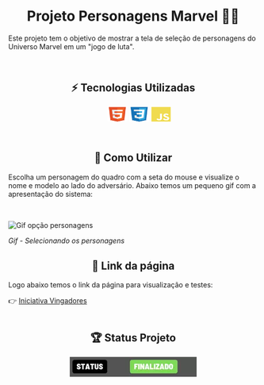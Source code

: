 <h1 align="center">Projeto Personagens Marvel 🦸‍♂️</h1>

<p>Este projeto tem o objetivo de mostrar a tela de seleção de personagens do Universo Marvel em um "jogo de luta".</p>

<div align="center" valign="top"><br>
 <h2>⚡ Tecnologias Utilizadas</h2>
    <ul align="center">
        <img align="center" alt="HTML" height="30" width="40" src="https://raw.githubusercontent.com/devicons/devicon/master/icons/html5/html5-original.svg">
        <img align="center" alt="CSS" height="30" width="40" src="https://raw.githubusercontent.com/devicons/devicon/master/icons/css3/css3-original.svg">
        <img align="center" alt="Js" height="30" width="40" src="https://raw.githubusercontent.com/devicons/devicon/master/icons/javascript/javascript-plain.svg">
    </ul><br>
</div>

<h2 align="center">🤔 Como Utilizar</h2>
 <p>Escolha um personagem do quadro com a seta do mouse e visualize o nome e modelo ao lado do adversário. Abaixo temos um pequeno gif com a apresentação do sistema:</p><br>

<img align="center" src="./src/imagens/animacao.gif" alt="Gif opção personagens" title="Personagens Marvel"><p><i>Gif - Selecionando os personagens</i></p>

<h2 align="center">🔗 Link da página</h2>
<p>Logo abaixo temos o link da página para visualização e testes:</p>
👉 <a href="#" target="_blank">Iniciativa Vingadores</a><br><br>

<h2 align="center">🏆 Status Projeto</h2>
<p align="center">
 <img src="./src/imagens/finalizado.webp"/>
</p>
